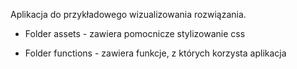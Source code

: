 Aplikacja do przykładowego wizualizowania rozwiązania.

 - Folder assets - zawiera pomocnicze stylizowanie css

 - Folder functions - zawiera funkcje, z których korzysta aplikacja
